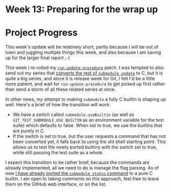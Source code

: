 # Week 13: Preparing for the wrap up

# Project Progress

This week's update will be relatively short, partly because I will be out of town and juggling multiple things this week, and also because I am saving up for the larger final report ;-)

This week I re-rolled my [`run-update-procedure`](https://lore.kernel.org/git/20210813075653.56817-1-raykar.ath@gmail.com/) patch. I was tempted to also send out my series that [converts the rest of `submodule update`](https://github.com/tfidfwastaken/git/tree/submodule-update-list-1) to C, but it is quite a big series, and since it is release week for Git, I felt I'd be a little more patient, and wait for `run-update-procedure` to get picked up first rather than send a storm of all these related series at once.

In other news, my attempt to making `submodule` a fully C builtin is shaping up well. Here's a brief of how the transition will work:

- We have a switch called `submodule.useBuiltin` (as well as `GIT_TEST_SUBMODULE_USE_BUILTIN` as an environment variable for the test suite) which defaults to false. When set to true, we use the builtins that are purely in C.
- If the switch is set to true, but the user requests a command that has not been converted yet, it falls back to using the old shell starting point. This allows us to test the newly ported builtins with the switch set to true, while still passing the test suite as a whole.

I expect this transition to be rather brief, because the commands are already implemented, all we need to do is manage the flag parsing. As of now [I have already ported the `submodule status` command](https://github.com/tfidfwastaken/git/commits/submodule-make-builtin-2) to a pure C builtin. I am open to taking comments on this approach, feel free to leave them on the GitHub web interface, or on the list.
